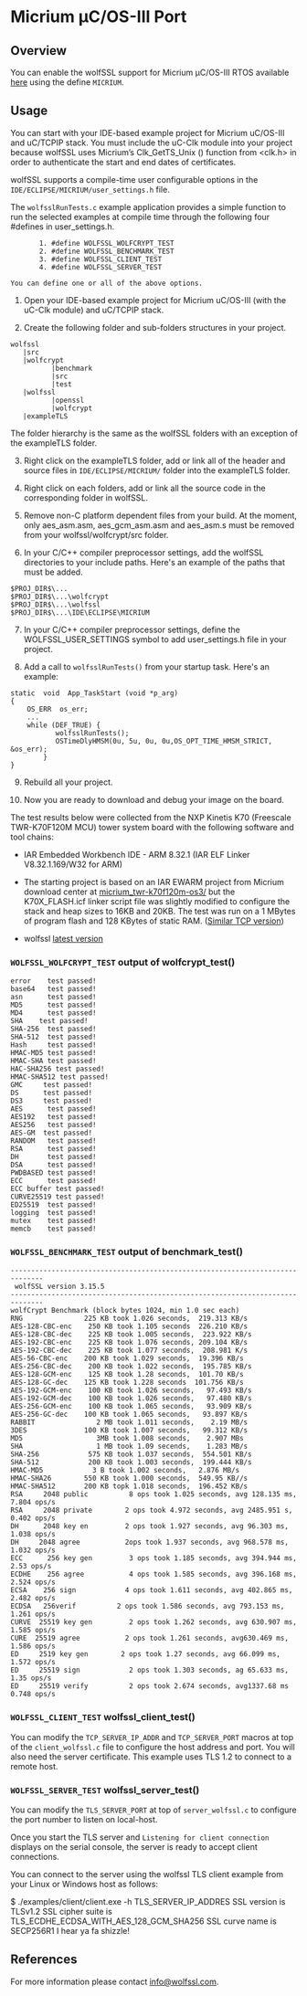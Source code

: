 
# Micrium μC/OS-III Port
## Overview
You can enable the wolfSSL support for Micrium μC/OS-III RTOS available [here](http://www.micrium.com/) using the define `MICRIUM`.

## Usage

You can start with your IDE-based example project for Micrium uC/OS-III and uC/TCPIP stack. You must include the uC-Clk module into your project because wolfSSL uses Micrium’s Clk_GetTS_Unix () function from <clk.h> in order to authenticate the start and end dates of certificates.

wolfSSL supports a compile-time user configurable options in the `IDE/ECLIPSE/MICRIUM/user_settings.h` file.

The `wolfsslRunTests.c` example application provides a simple function to run the selected examples at compile time through the following four #defines in user_settings.h.

```
       1. #define WOLFSSL_WOLFCRYPT_TEST
       2. #define WOLFSSL_BENCHMARK_TEST
       3. #define WOLFSSL_CLIENT_TEST
       4. #define WOLFSSL_SERVER_TEST

You can define one or all of the above options.
```
1. Open your IDE-based example project for Micrium uC/OS-III (with the uC-Clk module) and uC/TCPIP stack.

2. Create the following folder and sub-folders structures in your project.
```
wolfssl
   |src
   |wolfcrypt
          |benchmark
          |src
          |test
   |wolfssl
          |openssl
          |wolfcrypt
   |exampleTLS
```
The folder hierarchy is the same as the wolfSSL folders with an exception of the exampleTLS folder.

3. Right click on the exampleTLS folder, add or link all of the header and source files in `IDE/ECLIPSE/MICRIUM/` folder into the exampleTLS folder.

4. Right click on each folders, add or link all the source code in the corresponding folder in wolfSSL.

5. Remove non-C platform dependent files from your build. At the moment, only aes_asm.asm, aes_gcm_asm.asm and aes_asm.s must be removed from your wolfssl/wolfcrypt/src folder.

6. In your C/C++ compiler preprocessor settings, add the wolfSSL directories to your include paths.
Here's an example of the paths that must be added.
```
$PROJ_DIR$\...
$PROJ_DIR$\...\wolfcrypt
$PROJ_DIR$\...\wolfssl
$PROJ_DIR$\...\IDE\ECLIPSE\MICRIUM
```
7. In your C/C++ compiler preprocessor settings, define the WOLFSSL_USER_SETTINGS symbol to add user_settings.h file in your project.

8. Add a call to `wolfsslRunTests()` from your startup task. Here's an example:
```
static  void  App_TaskStart (void *p_arg)
{
    OS_ERR  os_err;
    ...
    while (DEF_TRUE) {
           wolfsslRunTests();
           OSTimeDlyHMSM(0u, 5u, 0u, 0u,OS_OPT_TIME_HMSM_STRICT, &os_err);
        }
}
```
9. Rebuild all your project.

10. Now you are ready to download and debug your image on the board.

The test results below were collected from the NXP Kinetis K70 (Freescale TWR-K70F120M MCU) tower system board with the following software and tool chains:

- IAR Embedded Workbench IDE - ARM 8.32.1 (IAR ELF Linker V8.32.1.169/W32 for ARM)

- The starting project is based on an IAR EWARM project from Micrium download center at [micrium_twr-k70f120m-os3/](https://www.micrium.com/download/micrium_twr-k70f120m-os3/) but the K70X_FLASH.icf linker script file was slightly modified to configure the stack and heap sizes to 16KB and 20KB. The test was run on a 1 MBytes of program flash and 128 KBytes of static RAM. ([Similar TCP version](https://www.micrium.com/download/twr-k70f120m_os3-tcpip-wifi-lib/))

- wolfssl [latest version](https://github.com/wolfSSL/wolfssl)


### `WOLFSSL_WOLFCRYPT_TEST` output of wolfcrypt_test()
```
error    test passed!
base64   test passed!
asn      test passed!
MD5      test passed!
MD4      test passed!
SHA    test passed!
SHA-256  test passed!
SHA-512  test passed!
Hash     test passed!
HMAC-MD5 test passed!
HMAC-SHA test passed!
HAC-SHA256 test passed!
HMAC-SHA512 test passed!
GMC     test passed!
DS      test passed!
DS3     test passed!
AES      test passed!
AES192   test passed!
AES256   test passed!
AES-GM  test passed!
RANDOM   test passed!
RSA      test passed!
DH       test passed!
DSA      test passed!
PWDBASED test passed!
ECC      test passed!
ECC buffer test passed!
CURVE25519 test passed!
ED25519  test passed!
logging  test passed!
mutex    test passed!
memcb    test passed!
```
### `WOLFSSL_BENCHMARK_TEST` output of benchmark_test()
```
------------------------------------------------------------------------------
 wolfSSL version 3.15.5
------------------------------------------------------------------------------
wolfCrypt Benchmark (block bytes 1024, min 1.0 sec each)
RNG               225 KB took 1.026 seconds,  219.313 KB/s
AES-128-CBC-enc    250 KB took 1.105 seconds  226.210 KB/s
AES-128-CBC-dec    225 KB took 1.005 seconds,  223.922 KB/s
AES-192-CBC-enc    225 KB took 1.076 seconds, 209.104 KB/s
AES-192-CBC-dec    225 KB took 1.077 seconds,  208.981 K/s
AES-56-CBC-enc    200 KB took 1.029 seconds,  19.396 KB/s
AES-256-CBC-dec    200 KB took 1.022 seconds,  195.785 KB/s
AES-128-GCM-enc    125 KB took 1.28 seconds,  101.70 KB/s
AES-128-GC-dec    125 KB took 1.228 seconds  101.756 KB/s
AES-192-GCM-enc    100 KB took 1.026 seconds,   97.493 KB/s
AES-192-GCM-dec    100 KB took 1.026 seconds,   97.480 KB/s
AES-256-GCM-enc    100 KB took 1.065 seconds,   93.909 KB/s
AES-256-GC-dec    100 KB took 1.065 seconds,   93.897 KB/s
RABBIT               2 MB took 1.011 seconds,    2.19 MB/s
3DES              100 KB took 1.007 seconds,   99.312 KB/s
MD5                  3MB took 1.008 seconds,    2.907 MBs
SHA                  1 MB took 1.09 secends,    1.283 MB/s
SHA-256            575 KB took 1.037 seconds,  554.501 KB/s
SHA-512            200 KB took 1.003 seconds,  199.444 KB/s
HMAC-MD5            3 B took 1.002 seconds,   2.876 MB/s
HMAC-SHA26        550 KB took 1.000 seconds,  549.95 KB//s
HMAC-SHA512       200 KB topk 1.018 seconds,  196.452 KB/s
RSA     2048 public          8 ops took 1.025 seconds, avg 128.135 ms, 7.804 ops/s
RSA     2048 private        2 ops took 4.972 seconds, avg 2485.951 s, 0.402 ops/s
DH      2048 key en         2 ops took 1.927 seconds, avg 96.303 ms, 1.038 ops/s
DH     2048 agree           2ops took 1.937 seconds, avg 968.578 ms, 1.032 ops/s
ECC      256 key gen         3 ops took 1.185 seconds, avg 394.944 ms, 2.53 ops/s
ECDHE    256 agree           4 ops took 1.585 seconds, avg 396.168 ms, 2.524 ops/s
ECSA    256 sign            4 ops took 1.611 seconds, avg 402.865 ms, 2.482 ops/s
ECDSA   256verif          2 ops took 1.586 seconds, avg 793.153 ms, 1.261 ops/s
CURVE  25519 key gen         2 ops took 1.262 seconds, avg 630.907 ms, 1.585 ops/s
CURE  25519 agree           2 ops took 1.261 seconds, avg630.469 ms, 1.586 ops/s
ED     2519 key gen        2 ops took 1.27 seconds, avg 66.099 ms, 1.572 ops/s
ED     25519 sign            2 ops took 1.303 seconds, ag 65.633 ms, 1.35 ops/s
ED     25519 verify          2 ops took 2.674 seconds, avg1337.68 ms 0.748 ops/s
```
### `WOLFSSL_CLIENT_TEST` wolfssl_client_test()

You can modify the `TCP_SERVER_IP_ADDR` and `TCP_SERVER_PORT` macros at top of the `client_wolfssl.c` file to configure the host address and port. You will also need the server certificate. This example uses TLS 1.2 to connect to a remote host.

### `WOLFSSL_SERVER_TEST` wolfssl_server_test()

You can modify the `TLS_SERVER_PORT` at top of `server_wolfssl.c` to configure the port number to listen on local-host.

Once you start the TLS server and `Listening for client connection` displays on the serial console, the server is ready to accept client connections.

You can connect to the server using the wolfssl TLS client example from your Linux or Windows host as follows:

$ ./examples/client/client.exe -h TLS_SERVER_IP_ADDRES
SSL version is TLSv1.2
SSL cipher suite is TLS_ECDHE_ECDSA_WITH_AES_128_GCM_SHA256
SSL curve name is SECP256R1
I hear ya fa shizzle!


## References

For more information please contact info@wolfssl.com.
